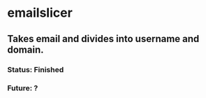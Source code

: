 # emailslicer
## Takes email and divides into username and domain.
### Status: Finished
### Future: ?

